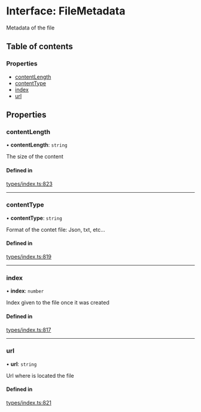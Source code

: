 # Interface: FileMetadata

Metadata of the file

## Table of contents

### Properties

- [contentLength](FileMetadata.md#contentlength)
- [contentType](FileMetadata.md#contenttype)
- [index](FileMetadata.md#index)
- [url](FileMetadata.md#url)

## Properties

### contentLength

• **contentLength**: `string`

The size of the content

#### Defined in

[types/index.ts:823](https://github.com/nevermined-io/react-components/blob/6de295e/catalog/src/types/index.ts#L823)

___

### contentType

• **contentType**: `string`

Format of the contet file: Json, txt, etc...

#### Defined in

[types/index.ts:819](https://github.com/nevermined-io/react-components/blob/6de295e/catalog/src/types/index.ts#L819)

___

### index

• **index**: `number`

Index given to the file once it was created

#### Defined in

[types/index.ts:817](https://github.com/nevermined-io/react-components/blob/6de295e/catalog/src/types/index.ts#L817)

___

### url

• **url**: `string`

Url where is located the file

#### Defined in

[types/index.ts:821](https://github.com/nevermined-io/react-components/blob/6de295e/catalog/src/types/index.ts#L821)
